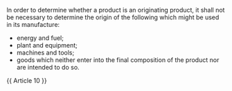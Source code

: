
In order to determine whether a product is an originating product, it shall not be necessary to determine the origin of the following which might be used in its manufacture:
- energy and fuel;
- plant and equipment;
- machines and tools;
- goods which neither enter into the final composition of the product nor are intended to do so.

{{ Article 10 }}
